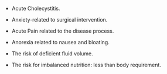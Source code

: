 - Acute Cholecystitis.

- Anxiety-related to surgical intervention.

- Acute Pain related to the disease process.

- Anorexia related to nausea and bloating.

- The risk of deficient fluid volume.

- The risk for imbalanced nutrition: less than body requirement.